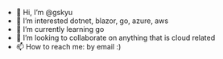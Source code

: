 - 👋 Hi, I’m @gskyu
- 👀 I’m interested dotnet, blazor, go, azure, aws
- 🌱 I’m currently learning go
- 💞️ I’m looking to collaborate on anything that is cloud related
- 📫 How to reach me: by email :)

<!---
gskyu/gskyu is a ✨ special ✨ repository because its `README.md` (this file) appears on your GitHub profile.
You can click the Preview link to take a look at your changes.
--->
